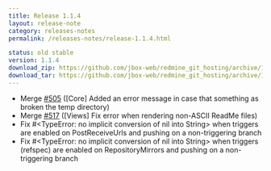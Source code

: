 ```yaml
---
title: Release 1.1.4
layout: release-note
category: releases-notes
permalink: /releases-notes/release-1.1.4.html

status: old stable
version: 1.1.4
download_zip: https://github.com/jbox-web/redmine_git_hosting/archive/1.1.4.zip
download_tar: https://github.com/jbox-web/redmine_git_hosting/archive/1.1.4.tar.gz
---
```


* Merge [#505](https://github.com/jbox-web/redmine_git_hosting/pull/505) ([Core] Added an error message in case that something as broken the temp directory)
* Merge [#517](https://github.com/jbox-web/redmine_git_hosting/pull/517) ([Views] Fix error when rendering non-ASCII ReadMe files)
* Fix #<TypeError: no implicit conversion of nil into String> when triggers are enabled on PostReceiveUrls and pushing on a non-triggering branch
* Fix #<TypeError: no implicit conversion of nil into String> when triggers (refspec) are enabled on RepositoryMirrors and pushing on a non-triggering branch
